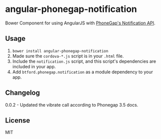 # angular-phonegap-notification
Bower Component for using AngularJS with [PhoneGap's Notification API](http://docs.phonegap.com/en/2.4.0/cordova_notification_notification.md.html#Notification).

## Usage
1. `bower install angular-phonegap-notification`
2. Made sure the `cordova-*.js` script is in your `.html` file.
3. Include the `notification.js` script, and this script's dependencies are included in your app.
4. Add `btford.phonegap.notification` as a module dependency to your app.

## Changelog
0.0.2 - Updated the vibrate call according to Phonegap 3.5 docs.

## License
MIT

